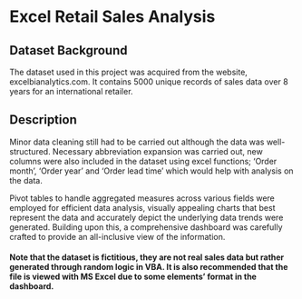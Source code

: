 # Excel Retail Sales Analysis

## Dataset Background
The dataset used in this project was acquired from the website, excelbianalytics.com. It contains 5000 unique records of sales data over 8 years for an international retailer.

## Description
Minor data cleaning still had to be carried out although the data was well-structured. Necessary abbreviation expansion was carried out, new columns were also included in the dataset using excel functions; ‘Order month’, ‘Order year’ and ‘Order lead time’ which would help with analysis on the data. 

Pivot tables to handle aggregated measures across various fields were employed for efficient data analysis, visually appealing charts that best represent the data and accurately depict the underlying data trends were generated. Building upon this, a comprehensive dashboard was carefully crafted to provide an all-inclusive view of the information.

#### Note that the dataset is fictitious, they are not real sales data but rather generated through random logic in VBA. It is also recommended that the file is viewed with MS Excel due to some elements’ format in the dashboard.
